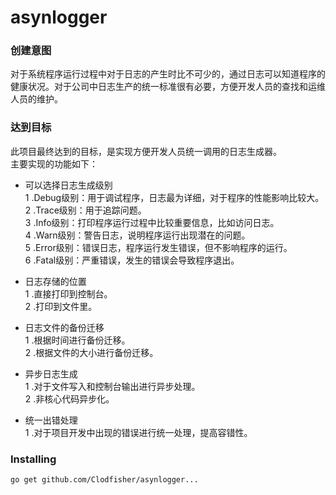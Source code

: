 # asynlogger

### 创建意图    

对于系统程序运行过程中对于日志的产生时比不可少的，通过日志可以知道程序的健康状况。对于公司中日志生产的统一标准很有必要，方便开发人员的查找和运维人员的维护。    

### 达到目标

此项目最终达到的目标，是实现方便开发人员统一调用的日志生成器。    
主要实现的功能如下：      
* 可以选择日志生成级别     
1 .Debug级别：用于调试程序，日志最为详细，对于程序的性能影响比较大。    
2 .Trace级别：用于追踪问题。    
3 .Info级别：打印程序运行过程中比较重要信息，比如访问日志。      
4 .Warn级别：警告日志，说明程序运行出现潜在的问题。        
5 .Error级别：错误日志，程序运行发生错误，但不影响程序的运行。    
6 .Fatal级别：严重错误，发生的错误会导致程序退出。   

* 日志存储的位置     
1 .直接打印到控制台。        
2 .打印到文件里。     

* 日志文件的备份迁移     
1 .根据时间进行备份迁移。    
2 .根据文件的大小进行备份迁移。    

* 异步日志生成     
1 .对于文件写入和控制台输出进行异步处理。        
2 .非核心代码异步化。    

* 统一出错处理    
1 .对于项目开发中出现的错误进行统一处理，提高容错性。    

### Installing    
```
go get github.com/Clodfisher/asynlogger...
```
